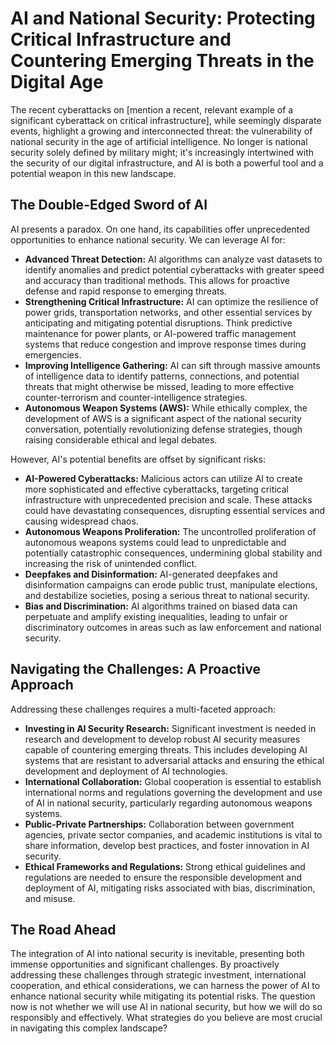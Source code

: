 # AI and National Security: Protecting Critical Infrastructure and Countering Emerging Threats in the Digital Age

The recent cyberattacks on [mention a recent, relevant example of a significant cyberattack on critical infrastructure], while seemingly disparate events, highlight a growing and interconnected threat: the vulnerability of national security in the age of artificial intelligence.  No longer is national security solely defined by military might; it's increasingly intertwined with the security of our digital infrastructure, and AI is both a powerful tool and a potential weapon in this new landscape.

## The Double-Edged Sword of AI

AI presents a paradox.  On one hand, its capabilities offer unprecedented opportunities to enhance national security.  We can leverage AI for:

* **Advanced Threat Detection:** AI algorithms can analyze vast datasets to identify anomalies and predict potential cyberattacks with greater speed and accuracy than traditional methods. This allows for proactive defense and rapid response to emerging threats.
* **Strengthening Critical Infrastructure:** AI can optimize the resilience of power grids, transportation networks, and other essential services by anticipating and mitigating potential disruptions. Think predictive maintenance for power plants, or AI-powered traffic management systems that reduce congestion and improve response times during emergencies.
* **Improving Intelligence Gathering:** AI can sift through massive amounts of intelligence data to identify patterns, connections, and potential threats that might otherwise be missed, leading to more effective counter-terrorism and counter-intelligence strategies.
* **Autonomous Weapon Systems (AWS):** While ethically complex, the development of AWS is a significant aspect of the national security conversation, potentially revolutionizing defense strategies, though raising considerable ethical and legal debates.


However, AI's potential benefits are offset by significant risks:

* **AI-Powered Cyberattacks:** Malicious actors can utilize AI to create more sophisticated and effective cyberattacks, targeting critical infrastructure with unprecedented precision and scale.  These attacks could have devastating consequences, disrupting essential services and causing widespread chaos.
* **Autonomous Weapons Proliferation:** The uncontrolled proliferation of autonomous weapons systems could lead to unpredictable and potentially catastrophic consequences, undermining global stability and increasing the risk of unintended conflict.
* **Deepfakes and Disinformation:** AI-generated deepfakes and disinformation campaigns can erode public trust, manipulate elections, and destabilize societies, posing a serious threat to national security.
* **Bias and Discrimination:** AI algorithms trained on biased data can perpetuate and amplify existing inequalities, leading to unfair or discriminatory outcomes in areas such as law enforcement and national security.


## Navigating the Challenges: A Proactive Approach

Addressing these challenges requires a multi-faceted approach:

* **Investing in AI Security Research:**  Significant investment is needed in research and development to develop robust AI security measures capable of countering emerging threats. This includes developing AI systems that are resistant to adversarial attacks and ensuring the ethical development and deployment of AI technologies.
* **International Collaboration:**  Global cooperation is essential to establish international norms and regulations governing the development and use of AI in national security, particularly regarding autonomous weapons systems.
* **Public-Private Partnerships:**  Collaboration between government agencies, private sector companies, and academic institutions is vital to share information, develop best practices, and foster innovation in AI security.
* **Ethical Frameworks and Regulations:**  Strong ethical guidelines and regulations are needed to ensure the responsible development and deployment of AI, mitigating risks associated with bias, discrimination, and misuse.


## The Road Ahead

The integration of AI into national security is inevitable, presenting both immense opportunities and significant challenges.  By proactively addressing these challenges through strategic investment, international cooperation, and ethical considerations, we can harness the power of AI to enhance national security while mitigating its potential risks.  The question now is not whether we will use AI in national security, but how we will do so responsibly and effectively.  What strategies do you believe are most crucial in navigating this complex landscape?
